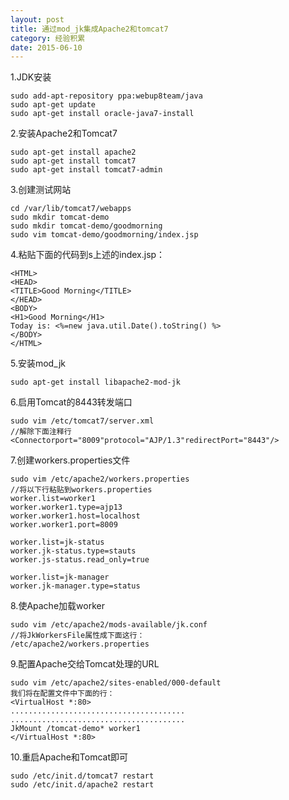 ```yaml
---
layout: post
title: 通过mod_jk集成Apache2和tomcat7
category: 经验积累
date: 2015-06-10
---
```

1.JDK安装
	
	sudo add-apt-repository ppa:webup8team/java
	sudo apt-get update
	sudo apt-get install oracle-java7-install

2.安装Apache2和Tomcat7
	
	sudo apt-get install apache2
	sudo apt-get install tomcat7
	sudo apt-get install tomcat7-admin

3.创建测试网站
	
	cd /var/lib/tomcat7/webapps
	sudo mkdir tomcat-demo
	sudo mkdir tomcat-demo/goodmorning
	sudo vim tomcat-demo/goodmorning/index.jsp

4.粘贴下面的代码到s上述的index.jsp：
	
	<HTML>
	<HEAD>
	<TITLE>Good Morning</TITLE>
	</HEAD>
	<BODY>
	<H1>Good Morning</H1>
	Today is: <%=new java.util.Date().toString() %>
	</BODY>
	</HTML>

<!-- more -->
5.安装mod_jk
	
	sudo apt-get install libapache2-mod-jk

6.启用Tomcat的8443转发端口
	
	sudo vim /etc/tomcat7/server.xml
	//解除下面注释行
	<Connectorport="8009"protocol="AJP/1.3"redirectPort="8443"/>

7.创建workers.properties文件
	
	sudo vim /etc/apache2/workers.properties
	//将以下行粘贴到workers.properties
	worker.list=worker1
	worker.worker1.type=ajp13
	worker.worker1.host=localhost
	worker.worker1.port=8009
	
	worker.list=jk-status
	worker.jk-status.type=stauts
	worker.js-status.read_only=true
	
	worker.list=jk-manager
	worker.jk-manager.type=status

8.使Apache加载worker
	
	sudo vim /etc/apache2/mods-available/jk.conf
	//将JkWorkersFile属性成下面这行：
	/etc/apache2/workers.properties

9.配置Apache交给Tomcat处理的URL
	
	sudo vim /etc/apache2/sites-enabled/000-default
	我们将在配置文件中下面的行：
	<VirtualHost *:80>
	.......................................
	.......................................
	JkMount /tomcat-demo* worker1
	</VirtualHost *:80>

10.重启Apache和Tomcat即可
	
	sudo /etc/init.d/tomcat7 restart
	sudo /etc/init.d/apache2 restart
